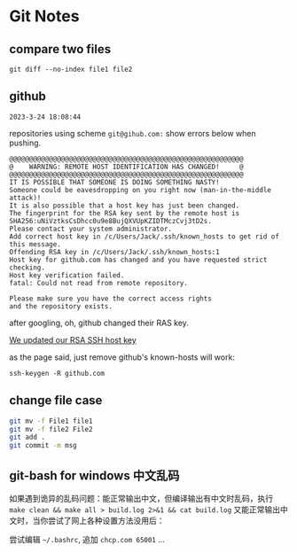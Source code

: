 # Git Notes

## compare two files

`git diff --no-index file1 file2`

## github

`2023-3-24 18:08:44`

repositories using scheme `git@gihub.com:` show errors below when pushing.

```
@@@@@@@@@@@@@@@@@@@@@@@@@@@@@@@@@@@@@@@@@@@@@@@@@@@@@@@@@@@
@    WARNING: REMOTE HOST IDENTIFICATION HAS CHANGED!     @
@@@@@@@@@@@@@@@@@@@@@@@@@@@@@@@@@@@@@@@@@@@@@@@@@@@@@@@@@@@
IT IS POSSIBLE THAT SOMEONE IS DOING SOMETHING NASTY!
Someone could be eavesdropping on you right now (man-in-the-middle attack)!
It is also possible that a host key has just been changed.
The fingerprint for the RSA key sent by the remote host is
SHA256:uNiVztksCsDhcc0u9e8BujQXVUpKZIDTMczCvj3tD2s.
Please contact your system administrator.
Add correct host key in /c/Users/Jack/.ssh/known_hosts to get rid of this message.
Offending RSA key in /c/Users/Jack/.ssh/known_hosts:1
Host key for github.com has changed and you have requested strict checking.
Host key verification failed.
fatal: Could not read from remote repository.

Please make sure you have the correct access rights
and the repository exists.
```

after googling, oh, github changed their RAS key.

[We updated our RSA SSH host key](https://github.blog/2023-03-23-we-updated-our-rsa-ssh-host-key/)

as the page said, just remove github's known-hosts will work:

```
ssh-keygen -R github.com
```

## change file case

```bash
git mv -f File1 file1
git mv -f file2 File2
git add .
git commit -m msg
```

## git-bash for windows 中文乱码

如果遇到诡异的乱码问题：能正常输出中文，但编译输出有中文时乱码，执行 `make clean && make all > build.log 2>&1 && cat build.log` 又能正常输出中文时，当你尝试了网上各种设置方法没用后：

尝试编辑 `~/.bashrc`, 追加 `chcp.com 65001` ...